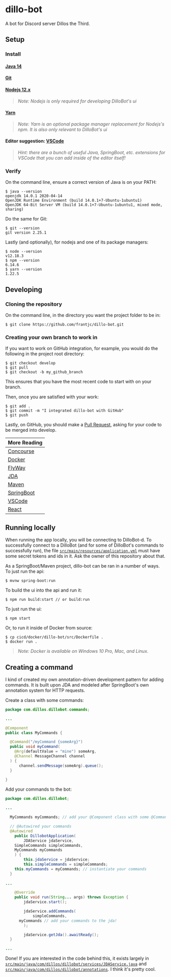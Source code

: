 # dillo-bot

A bot for Discord server Dillos the Third.

## Setup

### Install

#### [Java 14](https://www.oracle.com/java/technologies/javase-jdk14-downloads.html)

#### [Git](https://git-scm.com/)

#### [Nodejs 12.x](https://nodejs.org/en/download/)

> _Note: Nodejs is only required for developing DilloBot's ui_

#### [Yarn](https://yarnpkg.com/)

> _Note: Yarn is an optional package manager replacement for Nodejs's npm.  It is also only relevant to DilloBot's ui_

#### Editor suggestion: [VSCode](https://code.visualstudio.com/)

> _Hint: there are a bunch of useful Java, SpringBoot, etc. extensions for VSCode that you can add inside of the editor itself!_

### Verify

On the command line, ensure a correct version of Java is on your PATH:
```
$ java --version
openjdk 14.0.1 2020-04-14
OpenJDK Runtime Environment (build 14.0.1+7-Ubuntu-1ubuntu1)
OpenJDK 64-Bit Server VM (build 14.0.1+7-Ubuntu-1ubuntu1, mixed mode, sharing)
```

Do the same for Git:
```
$ git --version
git version 2.25.1
```

Lastly (and optionally), for nodejs and one of its package managers:
```
$ node --version
v12.18.3
$ npm --version
6.14.6
$ yarn --version
1.22.5
```

## Developing

### Cloning the repository

On the command line, in the directory you want the project folder to be in:
```
$ git clone https://github.com/frantjc/dillo-bot.git
```

### Creating your own branch to work in

If you want to work on GitHub integration, for example, you would do the following in the project root directory:
```
$ git checkout develop
$ git pull
$ git checkout -b my_github_branch
```

This ensures that you have the most recent code to start with on your branch.


Then, once you are satisfied with your work:
```
$ git add .
$ git commit -m "I integrated dillo-bot with GitHub"
$ git push
```

Lastly, on GitHub, you should make a [Pull Request](https://github.com/frantjc/dillo-bot/pulls), asking for your code to be merged into develop.

More Reading                                        |
----------------------------------------------------|
[Concourse](documentaion/concourse/Concourse.md)    |
[Docker](documentation/docker/Docker.md)            |
[FlyWay](documentation/flyway/FlyWay.md)            |
[JDA](documentation/jda/JDA.md)                     |
[Maven](documentation/maven/Maven.md)               |
[SpringBoot](documentation/springboot/SpringBoot.md)|
[VSCode](documentation/vscode/VSCode.md)            |
[React](documentation/react/React.md)               |

## Running locally

When running the app locally, you will be connecting to DilloBot-d. To successfully connect to a DilloBot (and for some of DilloBot's commands to successfully run), the file [`src/main/resources/application.yml`](src/main/resources/application.yml) must have some secret tokens and ids in it. Ask the owner of this repository about that.

As a SpringBoot/Maven project, dillo-bot can be ran in a number of ways.  To just run the api:
```
$ mvnw spring-boot:run
```

To build the ui into the api and run it:
```
$ npm run build:start // or build:run
```

To just run the ui:
```
$ npm start
```

Or, to run it inside of Docker from source:
```
$ cp cicd/docker/dillo-bot/src/Dockerfile .
$ docker run .
```

> _Note: Docker is available on Windows 10 Pro, Mac, and Linux._

## Creating a command

I kind of created my own annotation-driven development pattern for adding commands. It is built upon JDA and modeled after SpringBoot's own annotation system for HTTP requests.

Create a class with some commands:
```java
package com.dillos.dillobot.commands;

...

@Component
public class MyCommands {

  @Command("/myCommand {someArg}")
  public void myCommand(
    @Arg(defaultValue = "mine") someArg,
    @Channel MessageChannel channel
  ) {
      channel.sendMessage(someArg).queue();
  }

}
```

Add your commands to the bot:
```java
package com.dillos.dillobot;

...

  MyCommands myCommands; // add your @Component class with some @Command functions

  // @Autowired your commands
  @Autowired
	public DillobotApplication(
		JDAService jdaService,
    SimpleCommands simpleCommands,
    MyCommands myCommands
	) {
		this.jdaService = jdaService;
		this.simpleCommands = simpleCommands;
    this.myCommands = myCommands; // instantiate your commands
  }
    
...

	@Override
	public void run(String... args) throws Exception {
		jdaService.start();

		jdaService.addCommands(
			simpleCommands,
      myCommands // add your commands to the jda!
		);

		jdaService.getJda().awaitReady();
  }

...
```

Done! If you are interested in the code behind this, it exists largely in [`src/main/java/com/dillos/dillobot/services/JDAService.java`](src/main/java/com/dillos/dillobot/services/JDAService.java) and [`src/main/java/com/dillos/dillobot/annotations`](src/main/java/com/dillos/dillobot/annotations).  I think it's pretty cool.
